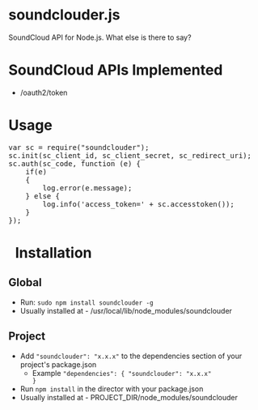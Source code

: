 soundclouder.js
===============

SoundCloud API for Node.js. What else is there to say?


SoundCloud APIs Implemented
===============
- /oauth2/token

Usage
==============

<pre>
var sc = require("soundclouder");
sc.init(sc_client_id, sc_client_secret, sc_redirect_uri);
sc.auth(sc_code, function (e) {
	if(e) 
  	{
  		log.error(e.message);
	} else {
		log.info('access_token=' + sc.accesstoken());
	}
});
</pre>
 
Installation
============

Global
--------- 
- Run: <code>sudo npm install soundclouder -g</code>
- Usually installed at - /usr/local/lib/node_modules/soundclouder

Project
---------
- Add <code>"soundclouder": "x.x.x"</code> to the dependencies section of your project's package.json 
  - Example <code>"dependencies": { "soundclouder": "x.x.x" }</code>
- Run <code>npm install</code> in the director with your package.json
- Usually installed at - PROJECT_DIR/node_modules/soundclouder
